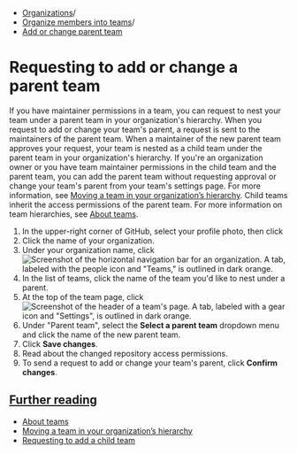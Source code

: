   * [Organizations](https://docs.github.com/en/organizations "Organizations")/
  * [Organize members into teams](https://docs.github.com/en/organizations/organizing-members-into-teams "Organize members into teams")/
  * [Add or change parent team](https://docs.github.com/en/organizations/organizing-members-into-teams/requesting-to-add-or-change-a-parent-team "Add or change parent team")


# Requesting to add or change a parent team
If you have maintainer permissions in a team, you can request to nest your team under a parent team in your organization's hierarchy.
When you request to add or change your team's parent, a request is sent to the maintainers of the parent team. When a maintainer of the new parent team approves your request, your team is nested as a child team under the parent team in your organization's hierarchy.
If you're an organization owner or you have team maintainer permissions in the child team and the parent team, you can add the parent team without requesting approval or change your team's parent from your team's settings page. For more information, see [Moving a team in your organization’s hierarchy](https://docs.github.com/en/organizations/organizing-members-into-teams/moving-a-team-in-your-organizations-hierarchy).
Child teams inherit the access permissions of the parent team. For more information on team hierarchies, see [About teams](https://docs.github.com/en/organizations/organizing-members-into-teams/about-teams#nested-teams).
  1. In the upper-right corner of GitHub, select your profile photo, then click 
  2. Click the name of your organization.
  3. Under your organization name, click 
![Screenshot of the horizontal navigation bar for an organization. A tab, labeled with the people icon and "Teams," is outlined in dark orange.](https://docs.github.com/assets/cb-22213/images/help/organizations/organization-teams-tab.png)
  4. In the list of teams, click the name of the team you'd like to nest under a parent.
  5. At the top of the team page, click 
![Screenshot of the header of a team's page. A tab, labeled with a gear icon and "Settings", is outlined in dark orange.](https://docs.github.com/assets/cb-13532/images/help/teams/team-settings-global-nav-update.png)
  6. Under "Parent team", select the **Select a parent team** dropdown menu and click the name of the new parent team.
  7. Click **Save changes**.
  8. Read about the changed repository access permissions.
  9. To send a request to add or change your team's parent, click **Confirm changes**.


## [Further reading](https://docs.github.com/en/organizations/organizing-members-into-teams/requesting-to-add-or-change-a-parent-team#further-reading)
  * [About teams](https://docs.github.com/en/organizations/organizing-members-into-teams/about-teams)
  * [Moving a team in your organization’s hierarchy](https://docs.github.com/en/organizations/organizing-members-into-teams/moving-a-team-in-your-organizations-hierarchy)
  * [Requesting to add a child team](https://docs.github.com/en/organizations/organizing-members-into-teams/requesting-to-add-a-child-team)



